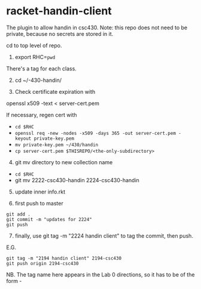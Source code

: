 racket-handin-client
====================

The plugin to allow handin in csc430. Note: this repo does not need to be
private, because no secrets are stored in it.

cd to top level of repo.

1) export RHC=`pwd`

There's a tag for each class.

2) cd ~/<this-qtr>-430-handin/

3) Check certificate expiration with

openssl x509 -text < server-cert.pem 

If necessary, regen cert with

- `cd $RHC`
- `openssl req -new -nodes -x509 -days 365 -out server-cert.pem -keyout private-key.pem`
- `mv private-key.pem ~/430/handin`
- `cp server-cert.pem $THISREPO/<the-only-subdirectory>`


4) git mv directory to new collection name

- `cd $RHC`
- git mv 2222-csc430-handin 2224-csc430-handin

5) update inner info.rkt

6) first push to master

```
git add .
git commit -m "updates for 2224"
git push
```

7) finally, use git tag -m "2224 handin client" <name-of-tag> to tag the commit, then push.

E.G.

```
git tag -m "2194 handin client" 2194-csc430
git push origin 2194-csc430
```

NB. The tag name here appears in the Lab 0 directions, so it has to be of the form <qtr>-<course>

